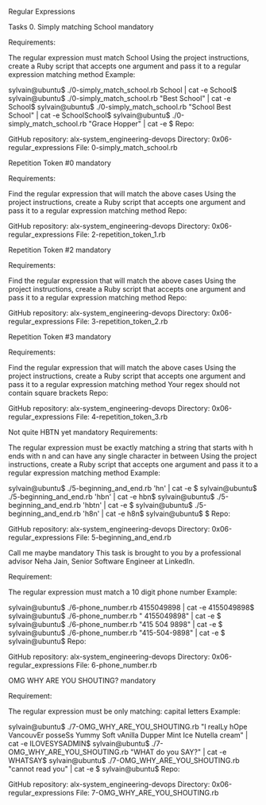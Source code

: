 Regular Expressions

Tasks 0. Simply matching School mandatory

Requirements:

The regular expression must match School Using the project instructions, create a Ruby script that accepts one argument and pass it to a regular expression matching method Example:

sylvain@ubuntu$ ./0-simply_match_school.rb School | cat -e School$ sylvain@ubuntu$ ./0-simply_match_school.rb "Best School" | cat -e School$ sylvain@ubuntu$ ./0-simply_match_school.rb "School Best School" | cat -e SchoolSchool$ sylvain@ubuntu$ ./0-simply_match_school.rb "Grace Hopper" | cat -e $ Repo:

GitHub repository: alx-system_engineering-devops Directory: 0x06-regular_expressions File: 0-simply_match_school.rb

Repetition Token #0 mandatory

Requirements:

Find  the regular expression that will match the above cases Using the project instructions, create a Ruby script that accepts one argument and pass it to a regular expression matching method Repo:

GitHub repository: alx-system_engineering-devops Directory: 0x06-regular_expressions File: 2-repetition_token_1.rb

Repetition Token #2 mandatory

Requirements:

Find the regular expression that will match the above cases Using the project instructions, create a Ruby script that accepts one argument and pass it to a regular expression matching method Repo:

GitHub repository: alx-system_engineering-devops Directory: 0x06-regular_expressions File: 3-repetition_token_2.rb

Repetition Token #3 mandatory

Requirements:

Find the regular expression that will match the above cases Using the project instructions, create a Ruby script that accepts one argument and pass it to a regular expression matching method Your regex should not contain square brackets Repo:

GitHub repository: alx-system_engineering-devops Directory: 0x06-regular_expressions File: 4-repetition_token_3.rb

Not quite HBTN yet mandatory Requirements:

The regular expression must be exactly matching a string that starts with h ends with n and can have any single character in between Using the project instructions, create a Ruby script that accepts one argument and pass it to a regular expression matching method Example:

sylvain@ubuntu$ ./5-beginning_and_end.rb 'hn' | cat -e $ sylvain@ubuntu$ ./5-beginning_and_end.rb 'hbn' | cat -e hbn$ sylvain@ubuntu$ ./5-beginning_and_end.rb 'hbtn' | cat -e $ sylvain@ubuntu$ ./5-beginning_and_end.rb 'h8n' | cat -e h8n$ sylvain@ubuntu$ $ Repo:

GitHub repository: alx-system_engineering-devops Directory: 0x06-regular_expressions File: 5-beginning_and_end.rb

Call me maybe mandatory This task is brought to you by a professional advisor Neha Jain, Senior Software Engineer at LinkedIn.

Requirement:

The regular expression must match a 10 digit phone number Example:

sylvain@ubuntu$ ./6-phone_number.rb 4155049898 | cat -e 4155049898$ sylvain@ubuntu$ ./6-phone_number.rb " 4155049898" | cat -e $ sylvain@ubuntu$ ./6-phone_number.rb "415 504 9898" | cat -e $ sylvain@ubuntu$ ./6-phone_number.rb "415-504-9898" | cat -e $ sylvain@ubuntu$ Repo:

GitHub repository: alx-system_engineering-devops Directory: 0x06-regular_expressions File: 6-phone_number.rb

OMG WHY ARE YOU SHOUTING? mandatory

Requirement:

The regular expression must be only matching: capital letters Example:

sylvain@ubuntu$ ./7-OMG_WHY_ARE_YOU_SHOUTING.rb "I realLy hOpe VancouvEr posseSs Yummy Soft vAnilla Dupper Mint Ice Nutella cream" | cat -e ILOVESYSADMIN$ sylvain@ubuntu$ ./7-OMG_WHY_ARE_YOU_SHOUTING.rb "WHAT do you SAY?" | cat -e WHATSAY$ sylvain@ubuntu$ ./7-OMG_WHY_ARE_YOU_SHOUTING.rb "cannot read you" | cat -e $ sylvain@ubuntu$ Repo:

GitHub repository: alx-system_engineering-devops Directory: 0x06-regular_expressions File: 7-OMG_WHY_ARE_YOU_SHOUTING.rb
